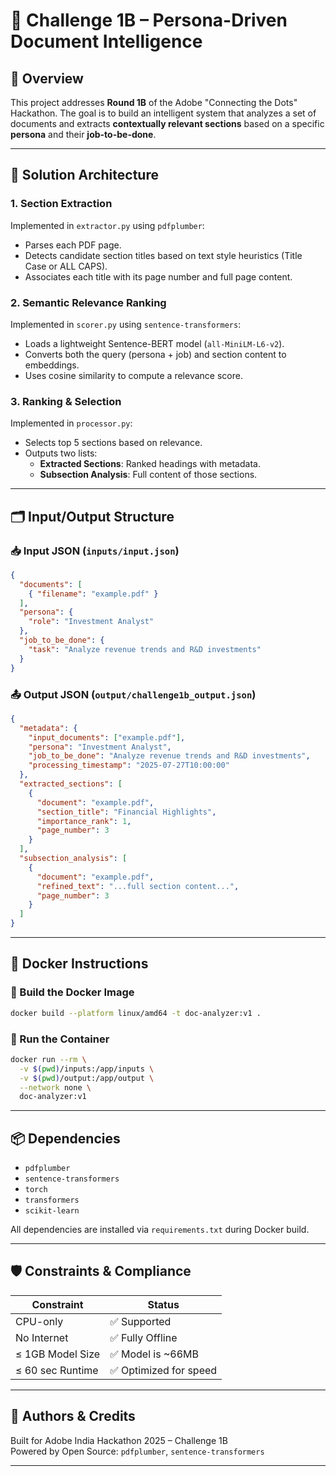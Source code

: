 # 🧠 Challenge 1B – Persona-Driven Document Intelligence

## 📘 Overview

This project addresses **Round 1B** of the Adobe "Connecting the Dots" Hackathon. The goal is to build an intelligent system that analyzes a set of documents and extracts **contextually relevant sections** based on a specific **persona** and their **job-to-be-done**.

---

## 🔧 Solution Architecture

### 1. **Section Extraction**

Implemented in `extractor.py` using `pdfplumber`:
- Parses each PDF page.
- Detects candidate section titles based on text style heuristics (Title Case or ALL CAPS).
- Associates each title with its page number and full page content.

### 2. **Semantic Relevance Ranking**

Implemented in `scorer.py` using `sentence-transformers`:
- Loads a lightweight Sentence-BERT model (`all-MiniLM-L6-v2`).
- Converts both the query (persona + job) and section content to embeddings.
- Uses cosine similarity to compute a relevance score.

### 3. **Ranking & Selection**

Implemented in `processor.py`:
- Selects top 5 sections based on relevance.
- Outputs two lists:
  - **Extracted Sections**: Ranked headings with metadata.
  - **Subsection Analysis**: Full content of those sections.

---

## 🗂️ Input/Output Structure

### 📥 Input JSON (`inputs/input.json`)
```json
{
  "documents": [
    { "filename": "example.pdf" }
  ],
  "persona": {
    "role": "Investment Analyst"
  },
  "job_to_be_done": {
    "task": "Analyze revenue trends and R&D investments"
  }
}
```

### 📤 Output JSON (`output/challenge1b_output.json`)
```json
{
  "metadata": {
    "input_documents": ["example.pdf"],
    "persona": "Investment Analyst",
    "job_to_be_done": "Analyze revenue trends and R&D investments",
    "processing_timestamp": "2025-07-27T10:00:00"
  },
  "extracted_sections": [
    {
      "document": "example.pdf",
      "section_title": "Financial Highlights",
      "importance_rank": 1,
      "page_number": 3
    }
  ],
  "subsection_analysis": [
    {
      "document": "example.pdf",
      "refined_text": "...full section content...",
      "page_number": 3
    }
  ]
}
```

---

## 🐳 Docker Instructions

### 🔨 Build the Docker Image

```bash
docker build --platform linux/amd64 -t doc-analyzer:v1 .
```

### 🚀 Run the Container

```bash
docker run --rm \
  -v $(pwd)/inputs:/app/inputs \
  -v $(pwd)/output:/app/output \
  --network none \
  doc-analyzer:v1
```

---

## 📦 Dependencies

- `pdfplumber`
- `sentence-transformers`
- `torch`
- `transformers`
- `scikit-learn`

All dependencies are installed via `requirements.txt` during Docker build.

---

## 🛡️ Constraints & Compliance

| Constraint        | Status                     |
|-------------------|----------------------------|
| CPU-only          | ✅ Supported               |
| No Internet       | ✅ Fully Offline           |
| ≤ 1GB Model Size  | ✅ Model is ~66MB          |
| ≤ 60 sec Runtime  | ✅ Optimized for speed     |

---

## 🧠 Authors & Credits

Built for Adobe India Hackathon 2025 – Challenge 1B  
Powered by Open Source: `pdfplumber`, `sentence-transformers`

---

